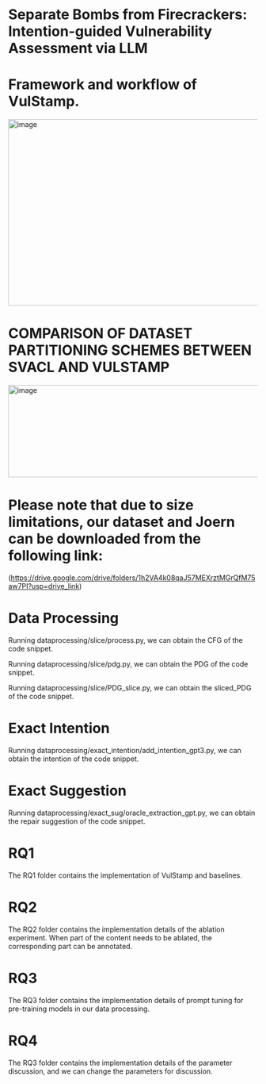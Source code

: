 # Separate Bombs from Firecrackers: Intention-guided Vulnerability Assessment via LLM


# Framework and workflow of VulStamp.
<img width="721" height="376" alt="image" src="https://github.com/user-attachments/assets/19f5bf59-cdb2-4ce5-85a8-83690ecda2bc" />


# COMPARISON OF DATASET PARTITIONING SCHEMES BETWEEN SVACL AND VULSTAMP
<img width="643" height="186" alt="image" src="https://github.com/user-attachments/assets/bf0a3101-d414-4966-b56d-739535f3bb65" />

# Please note that due to size limitations, our dataset and Joern can be downloaded from the following link: 
(https://drive.google.com/drive/folders/1h2VA4k08qaJ57MEXrztMGrQfM75aw7PI?usp=drive_link)


# Data Processing
Running dataprocessing/slice/process.py, we can obtain the CFG of the code snippet.

Running dataprocessing/slice/pdg.py, we can obtain the PDG of the code snippet.

Running dataprocessing/slice/PDG_slice.py, we can obtain the sliced_PDG of the code snippet.

# Exact Intention
Running dataprocessing/exact_intention/add_intention_gpt3.py, we can obtain the intention of the code snippet.

# Exact Suggestion
Running dataprocessing/exact_sug/oracle_extraction_gpt.py, we can obtain the repair suggestion of the code snippet.

# RQ1
The RQ1 folder contains the implementation of VulStamp and baselines.

# RQ2
The RQ2 folder contains the implementation details of the ablation experiment. When part of the content needs to be ablated, the corresponding part can be annotated.

# RQ3
The RQ3 folder contains the implementation details of prompt tuning for pre-training models in our data processing.

# RQ4
The RQ3 folder contains the implementation details of the parameter discussion, and we can change the parameters for discussion.
